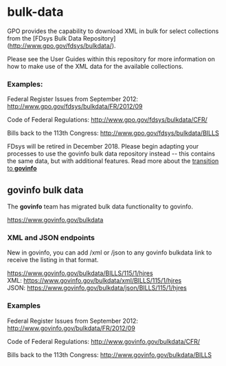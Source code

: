 # bulk-data

GPO provides the capability to download XML in bulk for select collections from the [FDsys Bulk Data Repository] (http://www.gpo.gov/fdsys/bulkdata/). 

Please see the User Guides within this repository for more information on how to make use of the XML data for the available collections.
 
### Examples:
 
Federal Register Issues from September 2012: http://www.gpo.gov/fdsys/bulkdata/FR/2012/09
 
Code of Federal Regulations: http://www.gpo.gov/fdsys/bulkdata/CFR/

Bills back to the 113th Congress: http://www.gpo.gov/fdsys/bulkdata/BILLS

FDsys will be retired in December 2018. Please begin adapting your processes to use the govinfo bulk data repository instead -- this contains the same data, but with additional features. Read more about the [transition to **govinfo**](https://www.govinfo.gov/about#fdsys-transition)

## govinfo bulk data
The **govinfo** team has migrated bulk data functionality to govinfo. 

https://www.govinfo.gov/bulkdata

### XML and JSON endpoints
New in govinfo, you can add /xml or /json to any govinfo bulkdata link to receive the listing in that format.

https://www.govinfo.gov/bulkdata/BILLS/115/1/hjres<br/>
XML: https://www.govinfo.gov/bulkdata/xml/BILLS/115/1/hjres<br/>
JSON: https://www.govinfo.gov/bulkdata/json/BILLS/115/1/hjres

### Examples 

Federal Register Issues from September 2012: http://www.govinfo.gov/bulkdata/FR/2012/09

Code of Federal Regulations: http://www.govinfo.gov/bulkdata/CFR/

Bills back to the 113th Congress: http://www.govinfo.gov/bulkdata/BILLS



